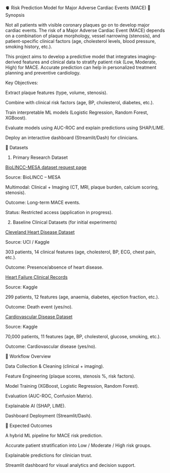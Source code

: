 🫀 Risk Prediction Model for Major Adverse Cardiac Events (MACE)
📌 Synopsis

Not all patients with visible coronary plaques go on to develop major cardiac events. The risk of a Major Adverse Cardiac Event (MACE) depends on a combination of plaque morphology, vessel narrowing (stenosis), and patient-specific clinical factors (age, cholesterol levels, blood pressure, smoking history, etc.).

This project aims to develop a predictive model that integrates imaging-derived features and clinical data to stratify patient risk (Low, Moderate, High) for MACE. Accurate prediction can help in personalized treatment planning and preventive cardiology.

Key Objectives:

Extract plaque features (type, volume, stenosis).

Combine with clinical risk factors (age, BP, cholesterol, diabetes, etc.).

Train interpretable ML models (Logistic Regression, Random Forest, XGBoost).

Evaluate models using AUC-ROC and explain predictions using SHAP/LIME.

Deploy an interactive dashboard (Streamlit/Dash) for clinicians.

📂 Datasets
1. Primary Research Dataset

[BioLINCC-MESA dataset request page]([https://www.kaggle.com/competitions/widsdatathon2025](https://biolincc.nhlbi.nih.gov/studies/mesa/?utm_source=chatgpt.com))

Source: BioLINCC – MESA

Multimodal: Clinical + Imaging (CT, MRI, plaque burden, calcium scoring, stenosis).

Outcome: Long-term MACE events.

Status: Restricted access (application in progress).

2. Baseline Clinical Datasets (for initial experiments)

[Cleveland Heart Disease Dataset](https://www.kaggle.com/datasets/cherngs/heart-disease-cleveland-uci)

Source: UCI / Kaggle

303 patients, 14 clinical features (age, cholesterol, BP, ECG, chest pain, etc.).

Outcome: Presence/absence of heart disease.

[Heart Failure Clinical Records](https://www.kaggle.com/datasets/andrewmvd/heart-failure-clinical-data)

Source: Kaggle

299 patients, 12 features (age, anaemia, diabetes, ejection fraction, etc.).

Outcome: Death event (yes/no).

[Cardiovascular Disease Dataset](https://www.kaggle.com/datasets/sulianova/cardiovascular-disease-dataset)

Source: Kaggle

70,000 patients, 11 features (age, BP, cholesterol, glucose, smoking, etc.).

Outcome: Cardiovascular disease (yes/no).

🚀 Workflow Overview

Data Collection & Cleaning (clinical + imaging).

Feature Engineering (plaque scores, stenosis %, risk factors).

Model Training (XGBoost, Logistic Regression, Random Forest).

Evaluation (AUC-ROC, Confusion Matrix).

Explainable AI (SHAP, LIME).

Dashboard Deployment (Streamlit/Dash).

🎯 Expected Outcomes

A hybrid ML pipeline for MACE risk prediction.

Accurate patient stratification into Low / Moderate / High risk groups.

Explainable predictions for clinician trust.

Streamlit dashboard for visual analytics and decision support.
